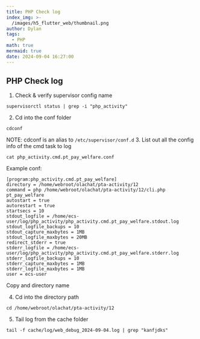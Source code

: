 ```yaml
---
title: PHP Check log
index_img: >-
  /images/h5_flutter_web/thumbnail.png
author: Dylan
tags:
  - PHP
math: true
mermaid: true
date: 2024-09-04 16:27:00
---
```

## PHP Check log
1. Check & verify supervisor config name
```
supervisorctl status | grep -i "php_activity"
``` 
2. Cd into the conf folder
```
cdconf
```
NOTE: cdconf is an alias to `/etc/supervisor/conf.d`
3. List out all the config info of the cmd task to log
```
cat php_activity.cmd.pt_pay_welfare.conf
```

Example conf:
```
[program:php_activity.cmd.pt_pay_welfare]
directory = /home/webroot/olachat/pta-activity/12
command = php /home/webroot/olachat/pta-activity/12/cli.php pt_pay_welfare
autostart = true
autorestart = true
startsecs = 10
stdout_logfile = /home/ecs-user/log/php_activity/php_activity.cmd.pt_pay_welfare.stdout.log
stdout_logfile_backups = 10
stdout_capture_maxbytes = 1MB
stdout_logfile_maxbytes = 20MB
redirect_stderr = true
stderr_logfile = /home/ecs-user/log/php_activity/php_activity.cmd.pt_pay_welfare.stderr.log
stderr_logfile_backups = 10
stderr_capture_maxbytes = 1MB
stderr_logfile_maxbytes = 1MB
user = ecs-user
```
Copy and directory name

4. Cd into the directory path
```
cd /home/webroot/olachat/pta-activity/12
```

5. Tail log from the cache folder
```
tail -f cache/log/web_debug_2024-09-04.log | grep "kanfjdks"
```


